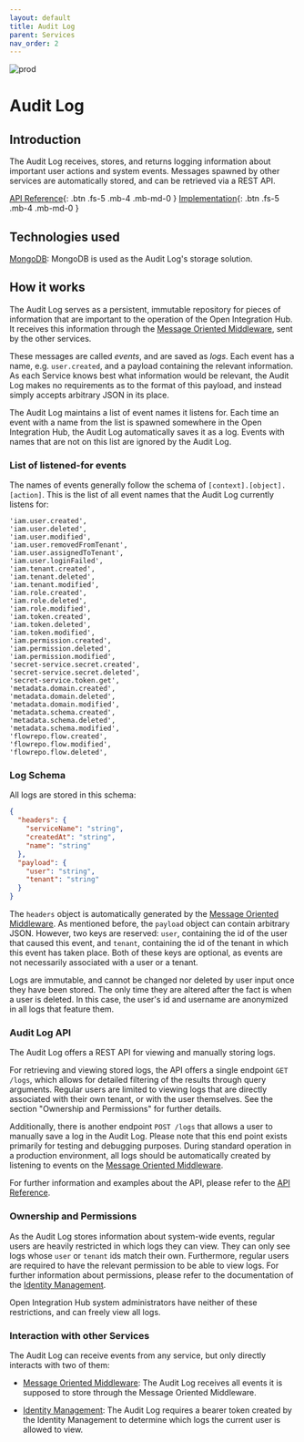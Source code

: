 ```yaml
---
layout: default
title: Audit Log
parent: Services
nav_order: 2
---
```


<!-- Description Guidelines

Please note:
Use the full links to reference other files or images! Relative links will not work under our theme settings settings.
-->

<!-- please choose the appropriate batch and delete/comment the others  -->

![prod](https://img.shields.io/badge/Status-Production-brightgreen.svg)

# **Audit Log** <!-- make sure spelling is consistent with other sources and within this document -->

## Introduction

<!-- 2 sentences: what does it do and how -->

The Audit Log receives, stores, and returns logging information about important user actions and system events. Messages spawned by other services are automatically stored, and can be retrieved via a REST API.

[API Reference](http://auditlog.openintegrationhub.com/api-docs/){: .btn .fs-5 .mb-4 .mb-md-0 }
[Implementation](https://github.com/openintegrationhub/openintegrationhub/tree/master/services/audit-log){: .btn .fs-5 .mb-4 .mb-md-0 }

<!--[Service File](){: .btn .fs-5 .mb-4 .mb-md-0 }-->

## Technologies used

<!-- please name and elaborate on other technologies or standards the service uses -->

[MongoDB](https://www.mongodb.com/): MongoDB is used as the Audit Log's storage solution.

## How it works

<!-- describe core functionalities and underlying concepts in more detail -->

The Audit Log serves as a persistent, immutable repository for pieces of information that are important to the operation of the Open Integration Hub. It receives this information through the [Message Oriented Middleware](https://openintegrationhub.github.io//docs/Services/MessageOrientedMiddleware.html), sent by the other services.

These messages are called _events_, and are saved as _logs_. Each event has a name, e.g. `user.created`, and a payload containing the relevant information. As each Service knows best what information would be relevant, the Audit Log makes no requirements as to the format of this payload, and instead simply accepts arbitrary JSON in its place.

The Audit Log maintains a list of event names it listens for. Each time an event with a name from the list is spawned somewhere in the Open Integration Hub, the Audit Log automatically saves it as a log. Events with names that are not on this list are ignored by the Audit Log.

### List of listened-for events

The names of events generally follow the schema of `[context].[object].[action]`. This is the list of all event names that the Audit Log currently listens for:

```
'iam.user.created',
'iam.user.deleted',
'iam.user.modified',
'iam.user.removedFromTenant',
'iam.user.assignedToTenant',
'iam.user.loginFailed',
'iam.tenant.created',
'iam.tenant.deleted',
'iam.tenant.modified',
'iam.role.created',
'iam.role.deleted',
'iam.role.modified',
'iam.token.created',
'iam.token.deleted',
'iam.token.modified',
'iam.permission.created',
'iam.permission.deleted',
'iam.permission.modified',
'secret-service.secret.created',
'secret-service.secret.deleted',
'secret-service.token.get',
'metadata.domain.created',
'metadata.domain.deleted',
'metadata.domain.modified',
'metadata.schema.created',
'metadata.schema.deleted',
'metadata.schema.modified',
'flowrepo.flow.created',
'flowrepo.flow.modified',
'flowrepo.flow.deleted',
```

### Log Schema

All logs are stored in this schema:

```json
{
  "headers": {
    "serviceName": "string",
    "createdAt": "string",
    "name": "string"
  },
  "payload": {
    "user": "string",
    "tenant": "string"
  }
}
```

The `headers` object is automatically generated by the [Message Oriented Middleware](https://openintegrationhub.github.io//docs/5%20-%20Services/MessageOrientedMiddleware.html). As mentioned before, the `payload` object can contain arbitrary JSON. However, two keys are reserved: `user`, containing the id of the user that caused this event, and `tenant`, containing the id of the tenant in which this event has taken place. Both of these keys are optional, as events are not necessarily associated with a user or a tenant.

Logs are immutable, and cannot be changed nor deleted by user input once they have been stored. The only time they are altered after the fact is when a user is deleted. In this case, the user's id and username are anonymized in all logs that feature them.

### Audit Log API

The Audit Log offers a REST API for viewing and manually storing logs.

For retrieving and viewing stored logs, the API offers a single endpoint `GET /logs`, which allows for detailed filtering of the results through query arguments. Regular users are limited to viewing logs that are directly associated with their own tenant, or with the user themselves. See the section "Ownership and Permissions" for further details.

Additionally, there is another endpoint `POST /logs` that allows a user to manually save a log in the Audit Log. Please note that this end point exists primarily for testing and debugging purposes. During standard operation in a production environment, all logs should be automatically created by listening to events on the [Message Oriented Middleware](https://openintegrationhub.github.io//docs/5%20-%20Services/MessageOrientedMiddleware.html).

For further information and examples about the API, please refer to the [API Reference](http://auditlog.openintegrationhub.com/api-docs/).

### Ownership and Permissions

As the Audit Log stores information about system-wide events, regular users are heavily restricted in which logs they can view. They can only see logs whose `user` or `tenant` ids match their own. Furthermore, regular users are required to have the relevant permission to be able to view logs. For further information about permissions, please refer to the documentation of the [Identity Management](https://openintegrationhub.github.io//docs/5%20-%20Services/IdentityManagement.html).

Open Integration Hub system administrators have neither of these restrictions, and can freely view all logs.

### Interaction with other Services

The Audit Log can receive events from any service, but only directly interacts with two of them:

- [Message Oriented Middleware](https://openintegrationhub.github.io//docs/5%20-%20Services/MessageOrientedMiddleware.html): The Audit Log receives all events it is supposed to store through the Message Oriented Middleware.

- [Identity Management](https://openintegrationhub.github.io//docs/5%20-%20Services/IdentityManagement.html): The Audit Log requires a bearer token created by the Identity Management to determine which logs the current user is allowed to view.
